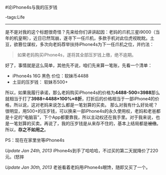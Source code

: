 #论iPhone4s与我的压岁钱

-tags:Life

----

是不是对我的这个标题很奇怪？先来给你们讲讲起因：老妈的爪机三星i9000（当年的机皇啊），近日已然驾崩，遂寻下一任爪机，多款手机对此位虎视眈眈。土豆，欲篡位谋权，多次向老妈荐举扶持iPhone4s为下一任爪机之位，并约法：

>如果老妈购买iPhone4s，遂将其全部压岁钱上缴，绝不逾期。

好了，事情就是这么简单，其他先不说，咱们先来算一笔账，先看一个清单：

* iPhone4s 16G 黑色 价位：软妹币4488
* 土豆的压岁钱： 软妹币500+

所以，如果我履行承诺，那么老妈购买iPhone4s的价格为**4488-500=3988**那么就相当于打了**3988÷4488×100%≈8折**，打折后的价格相当于一部iPhone4的价格，所以说，这对老妈来说怎么都是一笔划算的买卖。
那么对我有什么好处呢？很明显，用500+的压岁钱，可以换来一部iPhone4s的永久使用权，老妈和老爸都是十足的“电脑盲”，下个App都要靠我，所以主动权还在我手里。对于我来说，也是一笔划算的买卖。再说了，我的压岁钱是从来存不住的，基本上结局都是~~被缴~~。所以，**存之不如用之**。

PS：现在在家里坐等iPhone4s

*Update Jan 24th, 2013*
iPhone4s到手了哈哈哈，不过买的第二天就降价了220元。(怒摔

*Update Jan 30th, 2013*
老爸看着老妈用iPhone4s眼馋，随即又买了一个。